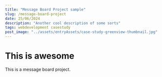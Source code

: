 ```yaml
---
title: "Message Board Project sample"
slug: /message-board-project
date: 25/06/2024
description: "Another cool description of some sorts"
tags: webdevelopment casestudy
post_image: "../assets/entryAssets/case-study-greenview-thumbnail.jpg"
---
```


# This is awesome

This is a message board project.